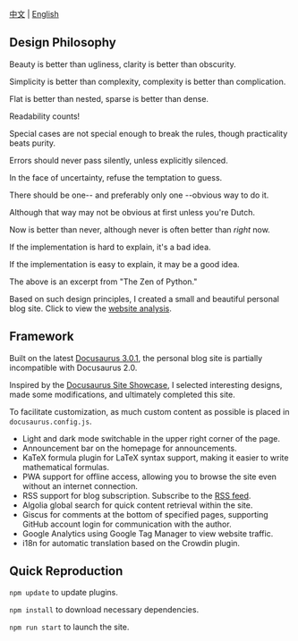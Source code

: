 [中文](README.md) | [English](READMEen.md)

## Design Philosophy

Beauty is better than ugliness, clarity is better than obscurity.

Simplicity is better than complexity, complexity is better than complication.

Flat is better than nested, sparse is better than dense.

Readability counts!

Special cases are not special enough to break the rules, though practicality beats purity.

Errors should never pass silently, unless explicitly silenced.

In the face of uncertainty, refuse the temptation to guess.

There should be one-- and preferably only one --obvious way to do it.

Although that way may not be obvious at first unless you're Dutch.

Now is better than never, although never is often better than *right* now.

If the implementation is hard to explain, it's a bad idea.

If the implementation is easy to explain, it may be a good idea.

The above is an excerpt from "The Zen of Python."

Based on such design principles, I created a small and beautiful personal blog site. Click to view the [website analysis](https://pagespeed.web.dev/).

## Framework

Built on the latest [Docusaurus 3.0.1](https://docusaurus.io/), the personal blog site is partially incompatible with Docusaurus 2.0.

Inspired by the [Docusaurus Site Showcase](https://docusaurus.io/showcase), I selected interesting designs, made some modifications, and ultimately completed this site.

To facilitate customization, as much custom content as possible is placed in `docusaurus.config.js`.

- Light and dark mode switchable in the upper right corner of the page.
- Announcement bar on the homepage for announcements.
- KaTeX formula plugin for LaTeX syntax support, making it easier to write mathematical formulas.
- PWA support for offline access, allowing you to browse the site even without an internet connection.
- RSS support for blog subscription. Subscribe to the [RSS feed](https://jiangmiemie.com/blog/rss.xml).
- Algolia global search for quick content retrieval within the site.
- Giscus for comments at the bottom of specified pages, supporting GitHub account login for communication with the author.
- Google Analytics using Google Tag Manager to view website traffic.
- i18n for automatic translation based on the Crowdin plugin.

## Quick Reproduction

`npm update` to update plugins.

`npm install` to download necessary dependencies.

`npm run start` to launch the site.